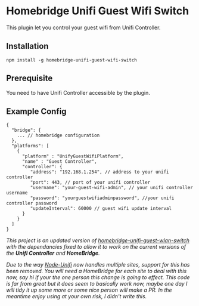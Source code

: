 # Homebridge Unifi Guest Wifi Switch

This plugin let you control your guest wifi from Unifi Controller.

## Installation

`npm install -g homebridge-unifi-guest-wifi-switch`

## Prerequisite

You need to have Unifi Controller accessible by the plugin.

## Example Config

```
{
  "bridge": {
    ... // homebridge configuration
  },
  "platforms": [
    {
      "platform" : "UnifyGuestWifiPlatform",
      "name" : "Guest Controller",
      "controller": {
         "address": "192.168.1.254", // address to your unifi controller
         "port": 443, // port of your unifi controller
         "username": "your-guest-wifi-admin", // your unifi controller username
         "password": "yourguestwifiadminpassword", //your unifi controller password
         "updateInterval": 60000 // guest wifi update interval
      }
    }
  ]
}
```

*This project is an updated version of [homebridge-unifi-guest-wlan-switch](https://www.npmjs.com/package/homebridge-unifi-guest-wlan-switch) with the dependancies fixed to allow it to work on the current versions of the **Unifi Controller** and **HomeBridge**.*

*Due to the way [Node-Unifi](https://github.com/jens-maus/node-unifi) now handles multiple sites, support for this has been removed. You will need a HomeBridge for each site to deal with this now, say hi if your the one person this change is going to effect. This code is far from great but it does seem to basically work now, maybe one day I will tidy it up some more or some nice person will make a PR. In the meantime enjoy using at your own risk, I didn't write this.*
